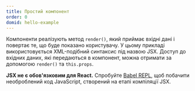 ```yaml
---
title: Простий компонент
order: 0
domid: hello-example
---
```


Компоненти реалізують метод `render()`, який приймає вхідні дані і повертає те, що буде показано користувачу. У цьому прикладі використовується XML-подібний синтаксис під назвою JSX. Доступ до вхідних даних, які передаються в компонент, можна отримати за допомогою `render()` та `this.props`.

**JSX не є обов'язковим для React.** Спробуйте [Babel REPL](babel://es5-syntax-example), щоб побачити необроблений код JavaScript, створений на етапі компіляції JSX.
